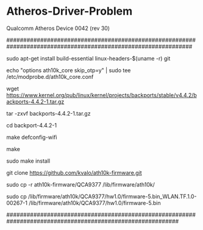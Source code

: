 # Atheros-Driver-Problem
Qualcomm Atheros Device 0042 (rev 30) 


###############################################################################################################

sudo apt-get install build-essential linux-headers-$(uname -r) git

echo "options ath10k_core skip_otp=y" | sudo tee /etc/modprobe.d/ath10k_core.conf

wget https://www.kernel.org/pub/linux/kernel/projects/backports/stable/v4.4.2/backports-4.4.2-1.tar.gz

tar -zxvf backports-4.4.2-1.tar.gz

cd backport-4.4.2-1

make defconfig-wifi

make

sudo make install

git clone https://github.com/kvalo/ath10k-firmware.git

sudo cp -r ath10k-firmware/QCA9377 /lib/firmware/ath10k/

sudo cp /lib/firmware/ath10k/QCA9377/hw1.0/firmware-5.bin_WLAN.TF.1.0-00267-1 /lib/firmware/ath10k/QCA9377/hw1.0/firmware-5.bin


###########################################################################################################
